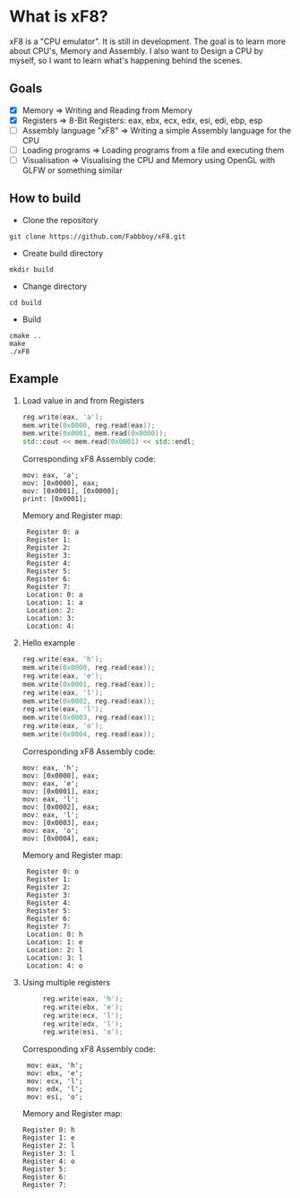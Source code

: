 # What is xF8?
xF8 is a "CPU emulator". It is still in development. The goal is to learn more about CPU's, Memory and Assembly. I also want to  Design a CPU by myself, so I want to learn what's happening behind the scenes.

## Goals
- [x] Memory => Writing and Reading from Memory
- [x] Registers => 8-Bit Registers:  eax, ebx, ecx, edx, esi, edi, ebp, esp
- [ ] Assembly language "xF8" => Writing a simple Assembly language for the CPU
- [ ] Loading programs => Loading programs from a file and executing them
- [ ] Visualisation => Visualising the CPU and Memory using OpenGL with GLFW or something similar

## How to build
- Clone the repository
```
git clone https://github.com/Fabbboy/xF8.git
```
- Create build directory
```
mkdir build
```
- Change directory
```
cd build
```
- Build
```
cmake ..
make
./xF8
```

## Example
1. Load value in and from Registers
    ```cpp
    reg.write(eax, 'a');
    mem.write(0x0000, reg.read(eax));
    mem.write(0x0001, mem.read(0x0000));
    std::cout << mem.read(0x0001) << std::endl;
    ```
    Corresponding xF8 Assembly code:
    ```
    mov: eax, 'a';
    mov: [0x0000], eax;
    mov: [0x0001], [0x0000];
    print: [0x0001];
    ```
   Memory and Register map:
   ```
    Register 0: a
    Register 1:  
    Register 2:  
    Register 3:  
    Register 4:  
    Register 5:  
    Register 6:  
    Register 7:  
    Location: 0: a
    Location: 1: a
    Location: 2:  
    Location: 3:  
    Location: 4:  
   ```
2. Hello example
    ```cpp
    reg.write(eax, 'h');
    mem.write(0x0000, reg.read(eax));
    reg.write(eax, 'e');
    mem.write(0x0001, reg.read(eax));
    reg.write(eax, 'l');
    mem.write(0x0002, reg.read(eax));
    reg.write(eax, 'l');
    mem.write(0x0003, reg.read(eax));
    reg.write(eax, 'o');
    mem.write(0x0004, reg.read(eax));
    ```
    Corresponding xF8 Assembly code:
    ```
    mov: eax, 'h';
    mov: [0x0000], eax;
    mov: eax, 'e';
    mov: [0x0001], eax;
    mov: eax, 'l';
    mov: [0x0002], eax;
    mov: eax, 'l';
    mov: [0x0003], eax;
    mov: eax, 'o';
    mov: [0x0004], eax;
    ```
   Memory and Register map:
   ```
    Register 0: o
    Register 1:  
    Register 2:  
    Register 3:  
    Register 4:  
    Register 5:  
    Register 6:  
    Register 7:  
    Location: 0: h
    Location: 1: e
    Location: 2: l
    Location: 3: l
    Location: 4: o
   ```
3. Using multiple registers
   ```cpp
        reg.write(eax, 'h');
        reg.write(ebx, 'e');
        reg.write(ecx, 'l');
        reg.write(edx, 'l');
        reg.write(esi, 'o');
   ```
    Corresponding xF8 Assembly code:
    ```
     mov: eax, 'h';
     mov: ebx, 'e';
     mov: ecx, 'l';
     mov: edx, 'l';
     mov: esi, 'o';
    ```
    Memory and Register map:
    ```
    Register 0: h
    Register 1: e
    Register 2: l
    Register 3: l
    Register 4: o
    Register 5:  
    Register 6:  
    Register 7:  
    ```
   

